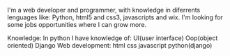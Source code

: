 I'm a web developer and programmer, with knowledge in diferrents lenguages like: Python, html5 and css3, javascripts and wix. I'm looking for some jobs opportunities where I can grow more.

Knowledge:
In python I have knowledge of:
     UI(user interface)
     Oop(object oriented)
     Django
Web development:
     html 
     css 
      javascript 
      python(django)
